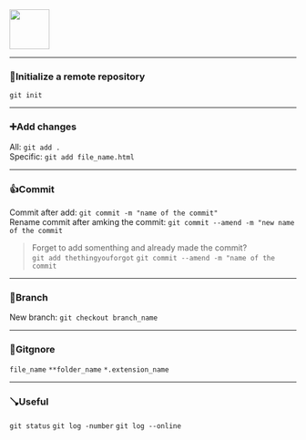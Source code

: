 <img height="70" src="https://git-scm.com/images/logos/downloads/Git-Logo-White.png"> 

----
### 🚩Initialize a remote repository<br>
`git init`
****
### ➕Add changes<br>
All: `git add .`<br>
Specific: `git add file_name.html`
****
### 👍Commit<br>
Commit after add: `git commit -m "name of the commit"`<br>
Rename commit after amking the commit: `git commit --amend -m "new name of the commit`
> Forget to add somenthing and already made the commit?<br>
> `git add thethingyouforgot` `git commit --amend -m "name of the commit`
****
### 🌿Branch<br>
New branch: `git checkout branch_name`
****
### 🤷Gitgnore<br>
`file_name`
`**folder_name`
`*.extension_name`
***
### 🪠Useful<br>
`git status`
`git log -number`
`git log --online`
